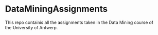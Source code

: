 # DataMiningAssignments

This repo containìs all the assignments taken in the Data Mining course of the University of Antwerp.
